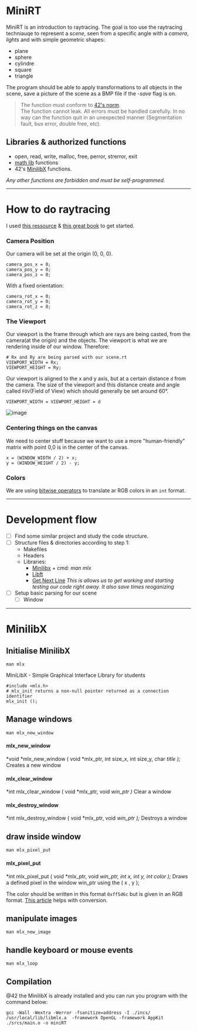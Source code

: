 # MiniRT

MiniRT is an introduction to raytracing.
The goal is too use the raytracing techniauqe to represent a *scene*, seen from a specific angle with a *camera*, *lights* and with simple geometric shapes:
* plane
* sphere
* cylindre
* square
* triangle

The program should be able to apply transformations to all objects in the scene, save a picture of the scene as a BMP file if the _-save_ flag is on.

> The function must conform to [42's norm](https://cdn.intra.42.fr/pdf/pdf/960/norme.en.pdf).  
>The function cannot leak. All errors must be handled carefully. In no way can the function quit in an unexpected manner (Segmentation fault, bus error, double free, etc).

## Libraries & authorized functions

* open, read, write, malloc, free, perror, strerror, exit
* [math lib](https://linux.die.net/man/3/math) functions
* 42's [MinilibX](https://github.com/pbondoer/MinilibX/blob/master/README.md) functions.

_Any other functions are forbidden and must be self-programmed._

-------------

# How to do raytracing

I used [this ressource](https://raytracing.github.io/books/RayTracingInOneWeekend.html) & [this great book](https://www.gabrielgambetta.com/computer-graphics-from-scratch/introduction.html) to get started.

### Camera Position
Our camera will be set at the origin (0, 0, 0).
```
camera_pos_x = 0;
camera_pos_y = 0;
camera_pos_z = 0;
```
With a fixed orientation:
```
camera_rot_x = 0;
camera_rot_y = 0;
camera_rot_z = 0;
```

### The Viewport
Our viewport is the frame through which are rays are being casted, from the camera(at the origin) and the objects. The viewport is what we are rendering inside of our window. Therefore:
```
# Rx and Ry are being parsed with our scene.rt
VIEWPORT_WIDTH = Rx;
VIEWPORT_HEIGHT = Ry;
```
Our viewport is aligned to the x and y axis, but at a certain distance `d` from the camera. The size of the viewport and this distance create and angle called `FOV`(Field of View) which should generally be set around 60°.
```
VIEWPORT_WIDTH = VIEWPORT_HEIGHT = d
```
![image](https://www.gabrielgambetta.com/computer-graphics-from-scratch/images/03-basic-raytracer.png)

### Centering things on the canvas
We need to center stuff because we want to use a more "human-friendly" matrix with point 0,0 is in the center of the canvas.
```
x = (WINDOW_WIDTH / 2) + x;
y = (WINDOW_HEIGHT / 2) - y;
```

### Colors
We are using [bitwise operators](https://www.tutorialspoint.com/cprogramming/c_bitwise_operators.htm) to translate ar RGB colors in an `int` format.

--------------

# Development flow

- [ ] Find some similar project and study the code structure.
- [ ] Structure files & directories according to step 1:
	* Makefiles
	* Headers
	* Libraries:
		* [Minilibx](https://github.com/pbondoer/MinilibX) + cmd: _man mlx_
		* [Libft](https://github.com/backslash-zero/42/tree/master/Libft)
		* [Get Next Line](https://github.com/backslash-zero/42/commit/2950a77a9cbf4cefd31b1b14fec3e820db11b5e5)
	_This is allows us to get working and starting testing our code right away. It also save times reoganizing_
- [ ] Setup basic parsing for our scene
	- [ ] Window 

--------------

# MinilibX

## Initialise MinilibX
`man mlx`

MiniLibX - Simple Graphical Interface Library for students
```
#include <mlx.h>
# mlx_init returns a non-null pointer returned as a connection identifier
mlx_init ();
```

## Manage windows
`man mlx_new_window`

#### mlx_new_window
*void *mlx_new_window ( void *mlx_ptr, int size_x, int size_y, char *title );*
Creates a new window

#### mlx_clear_window
*int mlx_clear_window ( void *mlx_ptr, void *win_ptr )*
Clear a window

#### mlx_destroy_window
*int mlx_destroy_window ( void *mlx_ptr, void *win_ptr );*
Destroys a window

## draw inside window
`man mlx_pixel_put`

#### mlx_pixel_put
*int mlx_pixel_put ( void *mlx_ptr, void *win_ptr, int x, int y, int color );*
Draws a defined pixel in the window win_ptr using the ( x , y );

The color should be written in this format `0xff5d6c` but is given in an RGB format. 
[This article](https://timseverien.github.io/binary-cheatsheet/) helps with conversion.

## manipulate images
`man mlx_new_image`


## handle keyboard or mouse events
`man mlx_loop`


## Compilation 

@42 the MinilibX is already installed and you can run you program with the command below:
```
gcc -Wall -Wextra -Werror -fsanitize=address -I ./incs/ /usr/local/lib/libmlx.a  -framework OpenGL -framework AppKit ./srcs/main.o -o miniRT
```
